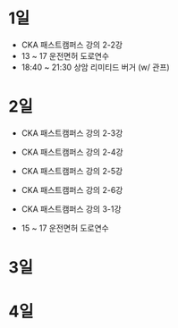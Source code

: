 # 1일

- CKA 패스트캠퍼스 강의 2-2강
- 13 ~ 17 운전면허 도로연수
- 18:40 ~ 21:30 상암 리미티드 버거 (w/ 관프)

# 2일

- CKA 패스트캠퍼스 강의 2-3강
- CKA 패스트캠퍼스 강의 2-4강
- CKA 패스트캠퍼스 강의 2-5강
- CKA 패스트캠퍼스 강의 2-6강
- CKA 패스트캠퍼스 강의 3-1강

- 15 ~ 17 운전면허 도로연수

# 3일

# 4일
